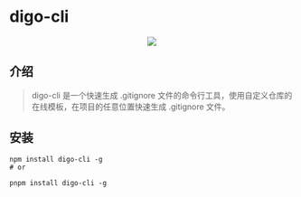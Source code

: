 # digo-cli

<p align="center">
  <a href="LICENSE">
    <img src="https://img.shields.io/badge/License-MIT-yellow.svg">
  </a>
</p>

## 介绍

> digo-cli 是一个快速生成 .gitignore 文件的命令行工具，使用自定义仓库的在线模板，在项目的任意位置快速生成 .gitignore 文件。

## 安装

```shell
npm install digo-cli -g
# or

pnpm install digo-cli -g
```
